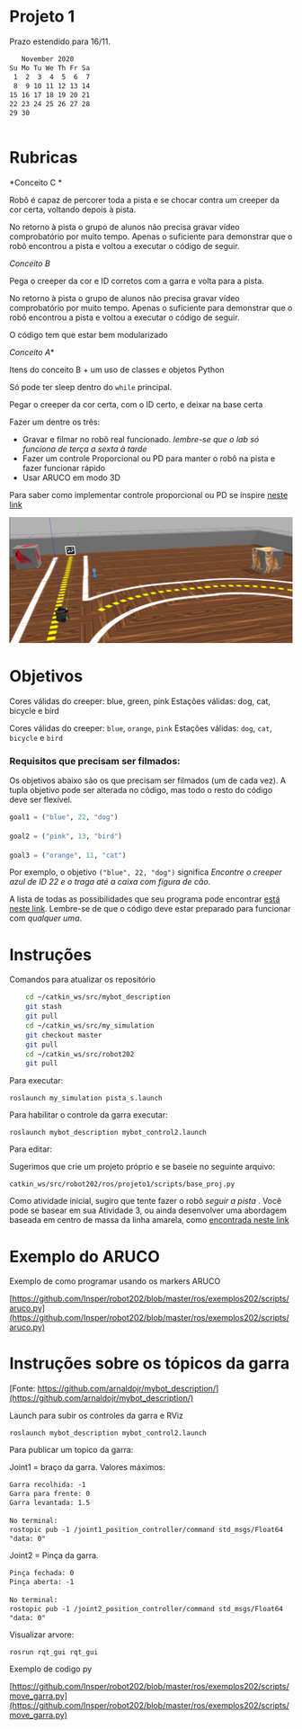 
# Projeto 1


Prazo estendido para 16/11. 

```
   November 2020
Su Mo Tu We Th Fr Sa
 1  2  3  4  5  6  7
 8  9 10 11 12 13 14
15 16 17 18 19 20 21
22 23 24 25 26 27 28
29 30


```


# Rubricas

*Conceito C *

Robô é capaz de percorer toda a pista e se chocar contra um creeper da cor certa, voltando depois à pista.

No retorno à pista o grupo de alunos não precisa gravar vídeo comprobatório por muito tempo. Apenas o suficiente para demonstrar que o robô encontrou a pista e voltou a executar o código de seguir.

*Conceito B* 

Pega o creeper da cor e ID corretos com a garra e volta para a pista.  


No retorno à pista o grupo de alunos não precisa gravar vídeo comprobatório por muito tempo. Apenas o suficiente para demonstrar que o robô encontrou a pista e voltou a executar o código de seguir.

O código tem que estar bem modularizado 

*Conceito A**

Itens do conceito B + um uso de classes e objetos Python    

Só pode ter sleep dentro do `while` principal. 

Pegar o creeper da cor certa, com o ID certo, e deixar na base certa 

Fazer um dentre os três:
* Gravar e filmar no robô real funcionado. *lembre-se que o lab só funciona de terça a sexta à tarde*
* Fazer um controle Proporcional ou PD para manter o robô na pista e fazer funcionar rápido 
* Usar ARUCO em modo 3D 

Para saber como implementar controle proporcional ou PD se inspire [neste link](https://www.a1k0n.net/2018/11/13/fast-line-following.html)


<img src="./pista_virtual.jpg">


# Objetivos 

Cores válidas do creeper: blue, green, pink Estações válidas: dog, cat, bicycle e bird

Cores válidas do creeper: `blue`, `orange`, `pink`
Estações válidas: `dog`, `cat`, `bicycle` e `bird`



### Requisitos que precisam ser filmados: 

Os objetivos abaixo são os que precisam ser filmados (um de cada vez). A tupla objetivo pode ser alterada no código, mas todo o resto do código deve ser flexível. 


```python
goal1 = ("blue", 22, "dog")

goal2 = ("pink", 13, "bird")

goal3 = ("orange", 11, "cat")
```


Por exemplo, o objetivo `("blue", 22, "dog")` significa *Encontre o creeper azul de ID 22 e o traga até a caixa com figura de cão*. 

A lista de todas as possibilidades que seu programa pode encontrar [está neste link](./todas_possibilidades.md). Lembre-se de que o código deve estar preparado para funcionar com *qualquer uma*. 




# Instruções

Comandos para atualizar os repositório
```bash
    cd ~/catkin_ws/src/mybot_description
    git stash
    git pull
    cd ~/catkin_ws/src/my_simulation
    git checkout master
    git pull
    cd ~/catkin_ws/src/robot202
    git pull
```

Para executar:

	roslaunch my_simulation pista_s.launch

Para habilitar o controle da garra executar:

	roslaunch mybot_description mybot_control2.launch 	

Para editar:

Sugerimos que crie um projeto próprio e se baseie no seguinte arquivo:

    catkin_ws/src/robot202/ros/projeto1/scripts/base_proj.py


Como atividade inicial, sugiro que tente fazer o robô *seguir a pista* . Você pode se basear em sua Atividade 3, ou ainda desenvolver uma abordagem baseada em centro de massa da linha amarela, como [encontrada neste link](https://github.com/osrf/rosbook/blob/master/followbot/follower_color_filter.py)





# Exemplo do ARUCO 

Exemplo de como programar usando os markers ARUCO 

[https://github.com/Insper/robot202/blob/master/ros/exemplos202/scripts/aruco.py](https://github.com/Insper/robot202/blob/master/ros/exemplos202/scripts/aruco.py)

# Instruções sobre os tópicos da garra 

[Fonte: https://github.com/arnaldojr/mybot_description/](https://github.com/arnaldojr/mybot_description/)

Launch para subir os controles da garra e RViz

    roslaunch mybot_description mybot_control2.launch 

Para publicar um topico da garra:

Joint1 = braço da garra. Valores máximos:

    Garra recolhida: -1
    Garra para frente: 0
    Garra levantada: 1.5
    
    No terminal:
    rostopic pub -1 /joint1_position_controller/command std_msgs/Float64 "data: 0"
    
Joint2 = Pinça da garra.

    Pinça fechada: 0
    Pinça aberta: -1
    
    No terminal:
    rostopic pub -1 /joint2_position_controller/command std_msgs/Float64 "data: 0"
    
Visualizar arvore:

    rosrun rqt_gui rqt_gui 
    
Exemplo de codigo py

[https://github.com/Insper/robot202/blob/master/ros/exemplos202/scripts/move_garra.py](https://github.com/Insper/robot202/blob/master/ros/exemplos202/scripts/move_garra.py)


